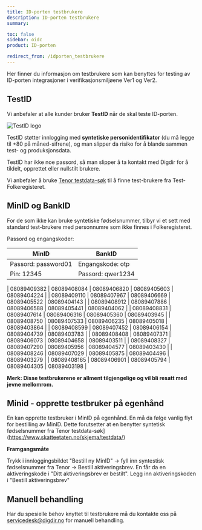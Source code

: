 ```yaml
---
title: ID-porten testbrukere
description: ID-porten testbrukere
summary:

toc: false
sidebar: oidc
product: ID-porten

redirect_from: /idporten_testbrukere
---
```



Her finner du informasjon om testbrukere som kan benyttes for testing av ID-porten integrasjoner i verifikasjonsmiljøene Ver1 og Ver2.

## TestID

Vi anbefaler at alle kunder bruker **TestID** når de skal teste ID-porten.  

![TestID logo]({{site.baseurl}}/assets/testid.svg)

TestID støtter innlogging med **syntetiske personidentifikator**  (du må legge til +80 på måned-sifrene), og man slipper da risiko for å blande sammen test- og produksjonsdata.

TestID har ikke noe passord, så man slipper å ta kontakt med Digdir for å tildelt, opprettet eller nullstilt brukere.

Vi anbefaler å bruke [Tenor testdata-søk](https://www.skatteetaten.no/skjema/testdata/) til å finne test-brukere fra Test-Folkeregisteret.

## MinID og BankID

For de som ikke kan bruke syntetiske fødselsnummer, tilbyr vi et sett med standard test-brukere med personnumre som ikke finnes i Folkeregisteret.

Passord og engangskoder:

| MinID | BankID |
| - | - |
| Passord: password01 | Engangskode: otp |
| Pin: 12345 | Passord: qwer1234 |

| 08089409382 |	08089408084 |	08089406820	| 08089405603	| 08089404224 |
| 08089409110 |	08089407967	| 08089406669	| 08089405522	| 08089404143 |
| 08089408912 |	08089407886	| 08089406588	| 08089405441	| 08089404062 |
| 08089408831 |	08089407614	| 08089406316	| 08089405360	| 08089403945 |
| 08089408750 |	08089407533	| 08089406235	| 08089405018	| 08089403864 |
| 08089408599 |	08089407452	| 08089406154	| 08089404739	| 08089403783 |
| 08089408408 |	08089407371	| 08089406073	| 08089404658	| 08089403511 |
| 08089408327 |	08089407290	| 08089405956	| 08089404577	| 08089403430 |
| 08089408246 |	08089407029	| 08089405875	| 08089404496	| 08089403279 |
| 08089408165 | 08089406901	| 08089405794	| 08089404305	| 08089403198 |

**Merk: Disse testbrukerene er allment tilgjengelige og vil bli resatt med jevne mellomrom.**


## Minid - opprette testbruker på egenhånd

En kan opprette testbruker i MinID på egenhånd. En må da følge vanlig flyt for bestilling av MinID. Dette forutsetter at en benytter syntetisk fødselsnummer fra Tenor testdata-søk](https://www.skatteetaten.no/skjema/testdata/)

**Framgangsmåte**

Trykk i innloggingsbildet "Bestill ny MinID" -> fyll inn syntestisk fødselsnummer fra Tenor -> Bestill aktiveringsbrev. En får da en aktiveringskode i "Ditt aktiveringsbrev er bestilt". Legg inn aktiveringskoden i "Bestill aktiveringsbrev"  

## Manuell behandling

Har du spesielle behov knyttet til testbrukere må du kontakte oss på servicedesk@digdir.no for manuell behandling.
